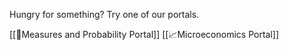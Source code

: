 Hungry for something? Try one of our portals.

[[📏Measures and Probability Portal]]
[[📈Microeconomics Portal]]